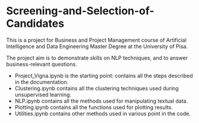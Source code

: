 # Screening-and-Selection-of-Candidates
This is a project for Business and Project Management course of Artificial Intelligence and Data Engineering Master Degree at the University of Pisa.

The project aim is to demonstrate skills on NLP techniques, and to answer business-relevant questions. 

- Project_Vigna.ipynb is the starting point: contains all the steps described in the documentation.
- Clustering.ipynb contains all the clustering techniques used during unsupervised learning. 
- NLP.ipynb contains all the methods used for manipulating textual data.
- Plotting.ipynb contains all the functions used for plotting results.
- Utilities.ipynb contains other methods used in various point in the code.
